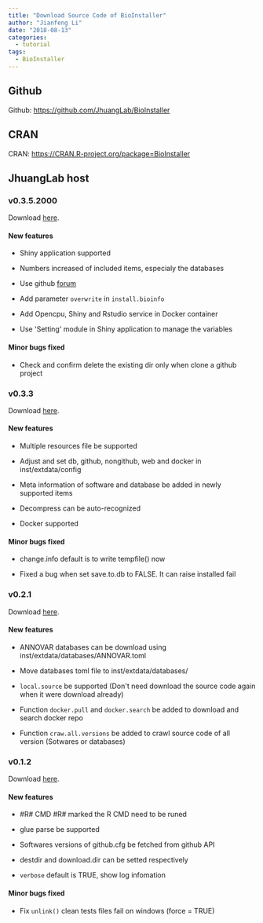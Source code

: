 ```yaml
---
title: "Download Source Code of BioInstaller"
author: "Jianfeng Li"
date: "2018-08-13"
categories:
  - tutorial
tags:
  - BioInstaller
---
```




## Github

Github: https://github.com/JhuangLab/BioInstaller

## CRAN

CRAN: https://CRAN.R-project.org/package=BioInstaller

## JhuangLab host

### v0.3.5.2000

Download [here](http://bioinfo.rjh.com.cn/download/bioinstaller/bioinstaller/v0.3.5.2000.tar.gz).

#### New features

* Shiny application supported

* Numbers increased of included items, especialy the databases

* Use github [forum](https://github.com/JhuangLab/BioInstaller/issues)

* Add parameter `overwrite` in `install.bioinfo`

* Add Opencpu, Shiny and Rstudio service in Docker container

* Use 'Setting' module in Shiny application to manage the variables

#### Minor bugs fixed

* Check and confirm delete the existing dir only when clone a github project

### v0.3.3

Download [here](http://bioinfo.rjh.com.cn/download/bioinstaller/bioinstaller/v0.3.3.tar.gz).

#### New features

* Multiple resources file be supported

* Adjust and set db, github, nongithub, web and docker in inst/extdata/config

* Meta information of software and database be added in newly supported items

* Decompress can be auto-recognized

* Docker supported

#### Minor bugs fixed

* change.info default is to write tempfile() now

* Fixed a bug when set save.to.db to FALSE. It can raise installed fail

### v0.2.1

Download [here](http://bioinfo.rjh.com.cn/download/bioinstaller/bioinstaller/v0.2.1.tar.gz).

#### New features

* ANNOVAR databases can be download using inst/extdata/databases/ANNOVAR.toml

* Move databases toml file to inst/extdata/databases/

* `local.source` be supported (Don't need download the source code again when it were download already)

* Function `docker.pull` and `docker.search` be added to download and search docker repo

* Function `craw.all.versions` be added to crawl source code of all version (Sotwares or databases)

### v0.1.2

Download [here](http://bioinfo.rjh.com.cn/download/bioinstaller/bioinstaller/v0.1.2.tar.gz).

#### New features

* #R# CMD #R# marked the R CMD need to be runed

* glue parse be supported

* Softwares versions of github.cfg be fetched from github API

* destdir and download.dir can be setted respectively

* `verbose` default is TRUE, show log infomation

#### Minor bugs fixed

* Fix `unlink()` clean tests files fail on windows (force = TRUE)
